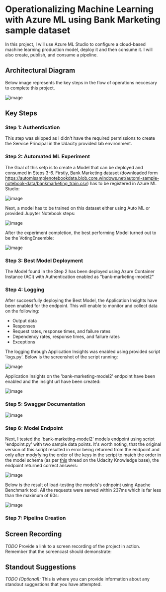 # Operationalizing Machine Learning with Azure ML using Bank Marketing sample dataset

In this project, I will use Azure ML Studio to configure a cloud-based machine learning production model, deploy it and then consume it. I will also create, publish, and consume a pipeline.

## Architectural Diagram

Below image represents the key steps in the flow of operations neccesary to complete this project.

![image](https://user-images.githubusercontent.com/77756713/129484709-6c551e6c-65cb-4aa2-8aae-37ded55f7632.png)


## Key Steps

### Step 1: Authentication

This step was skipped as I didn't have the required permissions to create the Service Principal in the Udacity provided lab environment.

### Step 2: Automated ML Experiment

The Goal of this setp is to create a Model that can be deployed and consumed in Steps 3-6. 
Firstly, Bank Marketing dataset (downloaded form https://automlsamplenotebookdata.blob.core.windows.net/automl-sample-notebook-data/bankmarketing_train.csv) has to be registered in Azure ML Studio:

![image](https://user-images.githubusercontent.com/77756713/129485067-602e4e18-942b-47e8-bc47-ab8fbc0e9ddf.png)

Next, a model has to be trained on this dataset either using Auto ML or provided Jupyter Notebook steps:

![image](https://user-images.githubusercontent.com/77756713/129485087-64603724-623a-4099-b7aa-15ccec4d1840.png)

After the experiment completion, the best performing Model turned out to be the VotingEnsemble:

![image](https://user-images.githubusercontent.com/77756713/129485890-efd0fc66-b1a4-4d90-816e-07a2de9fde38.png)


### Step 3: Best Model Deployment

The Model found in the Step 2 has been deployed using Azure Container Instance (ACI) with Authentication enabled as "bank-marketing-model2"

### Step 4: Logging

After successfully deploying the Best Model, the Application Insights have been enabled for the endpoint. This will enable to monitor and collect data on the following:
* Output data
* Responses
* Request rates, response times, and failure rates
* Dependency rates, response times, and failure rates
* Exceptions

The logging through Application Insights was enabled using provided script 'logs.py'. Below is the screenshot of the script running:

![image](https://user-images.githubusercontent.com/77756713/129487901-cc4ffd60-6aaa-4090-bfa0-36aa37bbaf2c.png)

Application Insights on the 'bank-marketing-model2' endpoint have been enabled and the insight url have been created:

![image](https://user-images.githubusercontent.com/77756713/129486176-4a3a1343-db6a-4fe2-b3e6-49d7b6b405b9.png)



### Step 5: Swagger Documentation

![image](https://user-images.githubusercontent.com/77756713/129488411-3381403e-0d35-44ed-9b12-74bae89a18d9.png)


### Step 6: Model Endpoint

Next, I tested the 'bank-marketing-model2' models endpoint using script 'endpoint.py' with two sample data points. It's worth noting, that the original version of this script resulted in error being returned from the endpoint and only after modyfying the order of the keys in the script to match the order in the model schema (as per [this](https://knowledge.udacity.com/questions/639437) thread on the Udacity Knowledge base), the endpoint returned correct answers: 

![image](https://user-images.githubusercontent.com/77756713/129488463-48b66190-4493-449f-bf59-938cb0277c7e.png)

Below is the result of load-testing the models's ednpoint using Apache Benchmark tool. All the requests were served within 237ms which is far less than the maximum of 60s:

![image](https://user-images.githubusercontent.com/77756713/129488470-d771519e-594c-4551-b216-528b67311d60.png)


### Step 7: Pipeline Creation



## Screen Recording
*TODO* Provide a link to a screen recording of the project in action. Remember that the screencast should demonstrate:

## Standout Suggestions
*TODO (Optional):* This is where you can provide information about any standout suggestions that you have attempted.
